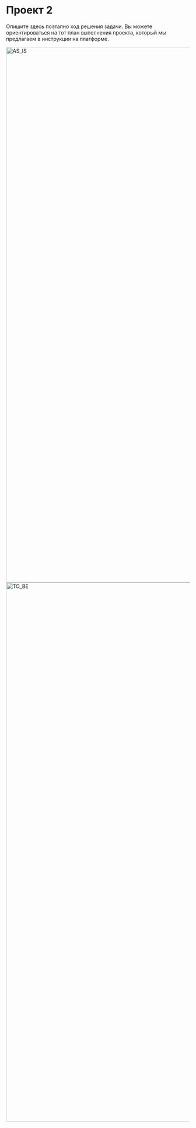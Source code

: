 # Проект 2
Опишите здесь поэтапно ход решения задачи. Вы можете ориентироваться на тот план выполнения проекта, который мы предлагаем в инструкции на платформе.


<img width="1464" alt="AS_IS" src="https://user-images.githubusercontent.com/63814959/174645196-b37a7492-a730-41e8-8e00-51afb5d657cd.png">


<img width="1475" alt="TO_BE" src="https://user-images.githubusercontent.com/63814959/174645334-0c200e6c-a5bd-4963-a2a5-64c1119e5c93.png">
